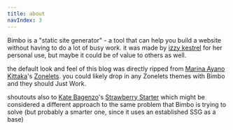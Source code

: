 ```yaml
---
title: about
navIndex: 3
---
```


Bimbo is a "static site generator" - a tool that can help you build a website without having to do a lot of busy work. it was made by [izzy kestrel](https://iznaut.com/) for her personal use, but maybe it could be of value to others as well.

the default look and feel of this blog was directly ripped from [Marina Ayano Kittaka](https://bsky.app/profile/even-kei.bsky.social)'s [Zonelets](https://zonelets.net/). you could likely drop in any Zonelets themes with Bimbo and they should Just Work.

shoutouts also to [Kate Bagenzo](https://katebagenzo.neocities.org/)'s [Strawberry Starter](https://strawberrystarter.neocities.org/) which might be considered a different approach to the same problem that Bimbo is trying to solve (but probably a smarter one, since it uses an established SSG as a base)